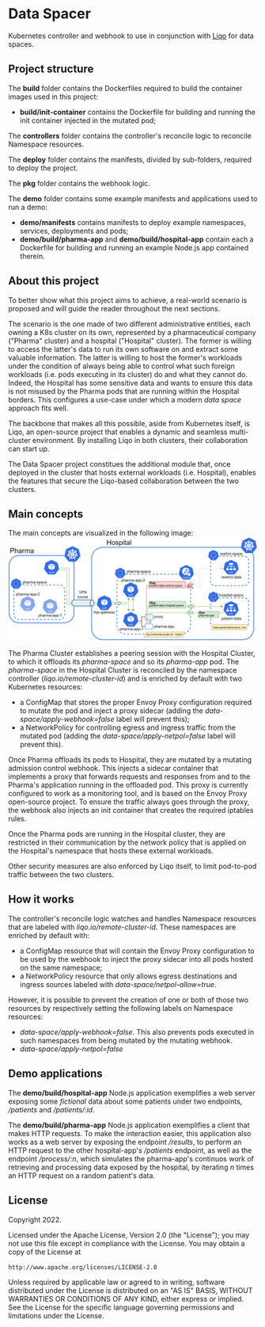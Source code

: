 # Data Spacer

Kubernetes controller and webhook to use in conjunction with [Liqo](https://github.com/liqotech/liqo) for data spaces.

## Project structure

The **build** folder contains the Dockerfiles required to build the container images used in this project:

- **build/init-container** contains the Dockerfile for building and running the init container injected in the mutated pod;

The **controllers** folder contains the controller's reconcile logic to reconcile Namespace resources.

The **deploy** folder contains the manifests, divided by sub-folders, required to deploy the project.

The **pkg** folder contains the webhook logic.

The **demo** folder contains some example manifests and applications used to run a demo:

- **demo/manifests** contains manifests to deploy example namespaces, services, deployments and pods;
- **demo/build/pharma-app** and **demo/build/hospital-app** contain each a Dockerfile for building and running an example Node.js app contained therein.

## About this project

To better show what this project aims to achieve, a real-world scenario is proposed and will guide the reader throughout the next sections.

The scenario is the one made of two different administrative entities, each owning a K8s cluster on its own, represented by a pharmaceutical company ("Pharma" cluster) and a hospital ("Hospital" cluster).
The former is willing to access the latter's data to run its own software on and extract some valuable information.
The latter is willing to host the former's workloads under the condition of always being able to control what such foreign workloads (i.e. pods executing in its cluster) do and what they cannot do.
Indeed, the Hospital has some sensitive data and wants to ensure this data is not misused by the Pharma pods that are running within the Hospital borders.
This configures a use-case under which a modern _data space_ approach fits well.

The backbone that makes all this possible, aside from Kubernetes itself, is Liqo, an open-source project that enables a dynamic and seamless multi-cluster environment.
By installing Liqo in both clusters, their collaboration can start up.

The Data Spacer project constitues the additional module that, once deployed in the cluster that hosts external workloads (i.e. Hospital), enables the features that secure the Liqo-based collaboration between the two clusters.

## Main concepts

The main concepts are visualized in the following image:
![Project schema](data-spacer.png)

The Pharma Cluster establishes a peering session with the Hospital Cluster, to which it offloads its _pharma-space_ and so its _pharma-app_ pod. The _pharma-space_ in the Hospital Cluster is reconciled by the namespace controller (_liqo.io/remote-cluster-id_) and is enriched by default with two Kubernetes resources:

- a ConfigMap that stores the proper Envoy Proxy configuration required to mutate the pod and inject a proxy sidecar (adding the _data-space/apply-webhook=false_ label will prevent this);
- a NetworkPolicy for controlling egress and ingress traffic from the mutated pod (adding the _data-space/apply-netpol=false_ label will prevent this).

Once Pharma offloads its pods to Hospital, they are mutated by a mutating admission control webhook.
This injects a sidecar container that implements a proxy that forwards requests and responses from and to the Pharma's application running in the offloaded pod. This proxy is currently configured to work as a monitoring tool, and is based on the Envoy Proxy open-source project.
To ensure the traffic always goes through the proxy, the webhook also injects an init container that creates the required iptables rules.

Once the Pharma pods are running in the Hospital cluster, they are restricted in their communication by the network policy that is applied on the Hospital's namespace that hosts these external workloads.

Other security measures are also enforced by Liqo itself, to limit pod-to-pod traffic between the two clusters.

## How it works

The controller's reconcile logic watches and handles Namespace resources that are labeled with _liqo.io/remote-cluster-id_. These namespaces are enriched by default with:

- a ConfigMap resource that will contain the Envoy Proxy configuration to be used by the webhook to inject the proxy sidecar into all pods hosted on the same namespace;
- a NetworkPolicy resource that only allows egress destinations and ingress sources labeled with _data-space/netpol-allow=true_.

However, it is possible to prevent the creation of one or both of those two resources by respectively setting the following labels on Namespace resources:

- _data-space/apply-webhook=false_. This also prevents pods executed in such namespaces from being mutated by the mutating webhook.
- _data-space/apply-netpol=false_

## Demo applications

The **demo/build/hospital-app** Node.js application exemplifies a web server exposing some _fictional_ data about some patients under two endpoints, _/patients_ and _/patients/:id_.

The **demo/build/pharma-app** Node.js application exemplifies a client that makes HTTP requests. To make the interaction easier, this application also works as a web server by exposing the endpoint _/results_, to perform an HTTP request to the other hospital-app's _/patients_ endpoint, as well as the endpoint _/process/:n_, which simulates the pharma-app's continuos work of retrieving and processing data exposed by the hospital, by iterating _n_ times an HTTP request on a random patient's data.

## License

Copyright 2022.

Licensed under the Apache License, Version 2.0 (the "License");
you may not use this file except in compliance with the License.
You may obtain a copy of the License at

    http://www.apache.org/licenses/LICENSE-2.0

Unless required by applicable law or agreed to in writing, software
distributed under the License is distributed on an "AS IS" BASIS,
WITHOUT WARRANTIES OR CONDITIONS OF ANY KIND, either express or implied.
See the License for the specific language governing permissions and
limitations under the License.
